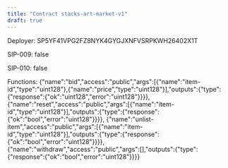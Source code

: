 ```yaml
---
title: "Contract stacks-art-market-v1"
draft: true
---
```

Deployer: SP5YF41VPG2FZ8NYK4GYGJXNFVSRPKWH26402X1T

SIP-009: false

SIP-010: false

Functions:
{"name":"bid","access":"public","args":[{"name":"item-id","type":"uint128"},{"name":"price","type":"uint128"}],"outputs":{"type":{"response":{"ok":"uint128","error":"uint128"}}}}, {"name":"reset","access":"public","args":[{"name":"item-id","type":"uint128"}],"outputs":{"type":{"response":{"ok":"bool","error":"uint128"}}}}, {"name":"unlist-item","access":"public","args":[{"name":"item-id","type":"uint128"}],"outputs":{"type":{"response":{"ok":"bool","error":"uint128"}}}}, {"name":"withdraw","access":"public","args":[],"outputs":{"type":{"response":{"ok":"bool","error":"uint128"}}}}
